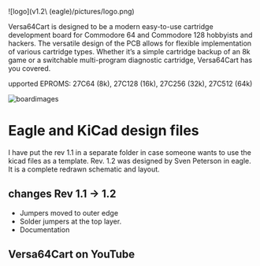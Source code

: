 
![logo](v1.2\ \(eagle\)/pictures/logo.png)

Versa64Cart is designed to be a modern easy-to-use cartridge development board for Commodore 64 and Commodore 128 hobbyists and hackers. The versatile design of the PCB allows for flexible implementation of various cartridge types. Whether it’s a simple cartridge backup of an 8k game or a switchable multi-program diagnostic cartridge, Versa64Cart has you covered.

upported EPROMS: 27C64 (8k), 27C128 (16k), 27C256 (32k), 27C512 (64k)

![boardimages](pcb.png)

# Eagle and KiCad design files
I have put the rev 1.1 in a separate folder in case someone wants to use the kicad files as a template.
Rev. 1.2 was designed by Sven Peterson in eagle. It is a complete redrawn schematic and layout.

## changes Rev 1.1 -> 1.2
- Jumpers moved to outer edge
- Solder jumpers at the top layer.
- Documentation

## Versa64Cart on YouTube

